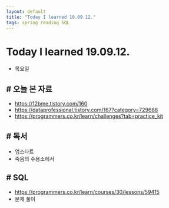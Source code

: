 ```yaml
---
layout: default
title: "Today I learned 19.09.12."
tags: spring reading SQL
---
```


# Today I learned 19.09.12.
- 목요일

  

## # 오늘 본 자료

- https://12bme.tistory.com/160
- https://dataprofessional.tistory.com/167?category=729688
- https://programmers.co.kr/learn/challenges?tab=practice_kit



## # 독서

- 업스타트
- 죽음의 수용소에서



## # SQL

- https://programmers.co.kr/learn/courses/30/lessons/59415
- 문제 풀이

